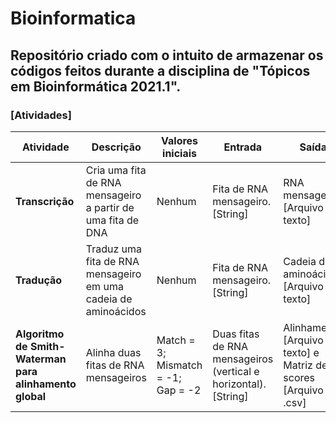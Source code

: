 # Bioinformatica

## Repositório criado com o intuito de armazenar os códigos feitos durante a disciplina de "Tópicos em Bioinformática 2021.1".


### [Atividades]

|Atividade|Descrição|Valores iniciais|Entrada|Saída|
|-----------|-----------|---------|---------|-------|
|**Transcrição**|Cria uma fita de RNA mensageiro a partir de uma fita de DNA|Nenhum|Fita de RNA mensageiro. [String]|RNA mensageiro. [Arquivo de texto]|
|**Tradução**|Traduz uma fita de RNA mensageiro em uma cadeia de aminoácidos|Nenhum|Fita de RNA mensageiro. [String]|Cadeia de aminoácidos [Arquivo de texto]|
|**Algoritmo de Smith-Waterman para alinhamento global**|Alinha duas fitas de RNA mensageiros|Match = 3; Mismatch = -1; Gap = -2|Duas fitas de RNA mensageiros (vertical e horizontal). [String]|Alinhamento [Arquivo texto] e Matriz de scores [Arquivo .csv]|
